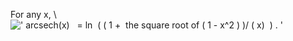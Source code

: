 For any x, \\
![' arcsech(x)   = ln  ( ( 1 +  the square root of ( 1 - x\^2 ) )/ ( x)  ) . '](../dictionary/equation_images/3846.1..png)

